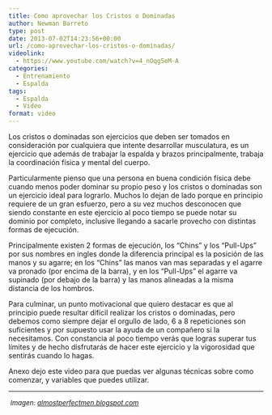 ```yaml
---
title: Como aprovechar los Cristos o Dominadas
author: Newman Barreto
type: post
date: 2013-07-02T14:23:56+00:00
url: /como-aprovechar-los-cristos-o-dominadas/
videolink:
  - https://www.youtube.com/watch?v=4_nOqg5eM-A
categories:
  - Entrenamiento
  - Espalda
tags:
  - Espalda
  - Video
format: video
---
```

<span class="main-paragraph">Los cristos o dominadas son ejercicios que deben ser tomados en consideración por cualquiera que intente desarrollar musculatura, es un ejercicio que además de trabajar la espalda y brazos principalmente, trabaja la coordinación física y mental del cuerpo.</span>

Particularmente pienso que una persona en buena condición física debe cuando menos poder dominar su propio peso y los cristos o dominadas son un ejercicio ideal para lograrlo. Muchos lo dejan de lado porque en principio requiere de un gran esfuerzo, pero a su vez muchos desconocen que siendo constante en este ejercicio al poco tiempo se puede notar su dominio por completo, inclusive llegando a sacarle provecho con distintas formas de ejecución.

Principalmente existen 2 formas de ejecución, los &#8220;Chins&#8221; y los &#8220;Pull-Ups&#8221; por sus nombres en ingles donde la diferencia principal es la posición de las manos y su agarre; en los &#8220;Chins&#8221; las manos van mas separadas y el agarre va pronado (por encima de la barra), y en los &#8220;Pull-Ups&#8221; el agarre va supinado (por debajo de la barra) y las manos alineadas a la misma distancia de los hombros.

Para culminar, un punto motivacional que quiero destacar es que al principio puede resultar difícil realizar los cristos o dominadas, pero debemos como siempre dejar el orgullo de lado, 6 a 8 repeticiones son suficientes y por supuesto usar la ayuda de un compañero si la necesitamos. Con constancia al poco tiempo verás que logras superar tus límites y de hecho disfrutarás de hacer este ejercicio y la vigorosidad que sentirás cuando lo hagas.

Anexo dejo este video para que puedas ver algunas técnicas sobre como comenzar, y variables que puedes utilizar.

<address>
  <hr />
  
  <p>
    <span style="font-size: small;"> Imagen: <a title="Eduardo Correa" href="http://almostperfectmen.blogspot.com/2013/06/eduardo-correa.html" target="_blank">almostperfectmen.blogspot.com</a></span></address>